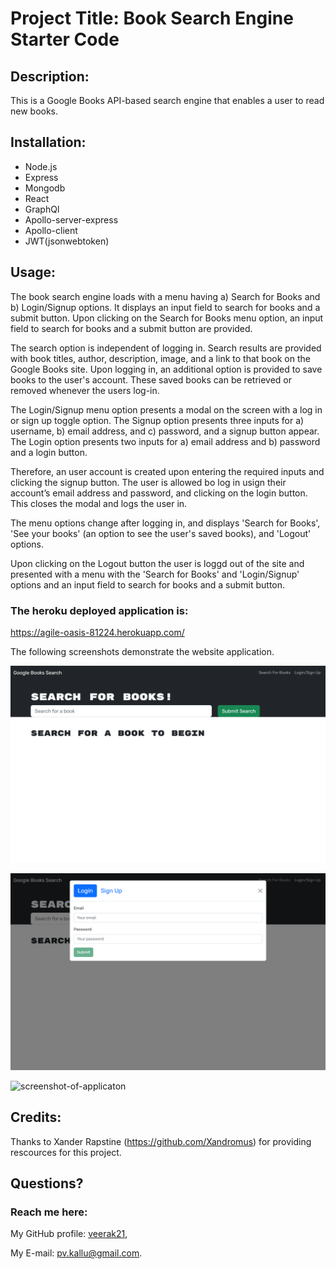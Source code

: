 # Project Title: Book Search Engine Starter Code

## Description:
 This is a Google Books API-based search engine that enables a user to read new books.


## Installation:
  - Node.js
  - Express
  - Mongodb
  - React
  - GraphQl
  - Apollo-server-express
  - Apollo-client
  - JWT(jsonwebtoken)


## Usage:

The book search engine loads with a menu having a) Search for Books and b) Login/Signup options. It displays an input field to search for books and a submit button. Upon clicking on the Search for Books menu option, an input field to search for books and a submit button are provided.

The search option is independent of logging in. Search results are provided with book titles, author, description, image, and a link to that book on the Google Books site. Upon logging in, an additional option is provided to save books to the user's account. These saved books can be retrieved or removed whenever the users log-in. 

The Login/Signup menu option presents a modal on the screen with a log in or sign up toggle option. The Signup option presents three inputs for a) username, b) email address, and c) password, and a signup button appear. The Login option presents two inputs for a) email address and b) password and a login button. 

Therefore, an user account is created upon entering the required inputs and clicking the signup button. The user is allowed bo log in usign their account’s email address and password, and clicking on the login button. This closes the modal and logs the user in. 

The menu options change after logging in, and displays 'Search for Books', 'See your books' (an option to see the user's saved books), and 'Logout' options. 

Upon clicking on the Logout button the user is loggd out of the site and presented with a menu with the 'Search for Books' and 'Login/Signup' options and an input field to search for books and a submit button. 

### The heroku deployed application is: 

https://agile-oasis-81224.herokuapp.com/ 

 The following screenshots demonstrate the website application.



   ![screenshot-of-applicaton](./assets/img1.png)




   ![screenshot-of-applicaton](./assets/img2.png)




   ![screenshot-of-applicaton](./assets/img3.png)




## Credits:
  Thanks to Xander Rapstine (https://github.com/Xandromus) for providing rescources for this project.



## Questions?
  ### Reach me here: 
   My GitHub profile:   [veerak21](https://github.com/veerak21),

   My E-mail: pv.kallu@gmail.com.     